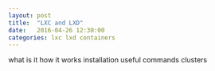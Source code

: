 ```yaml
---
layout: post
title:  "LXC and LXD"
date:   2016-04-26 12:30:00
categories: lxc lxd containers
---
```


what is it
how it works
installation
useful commands
clusters
